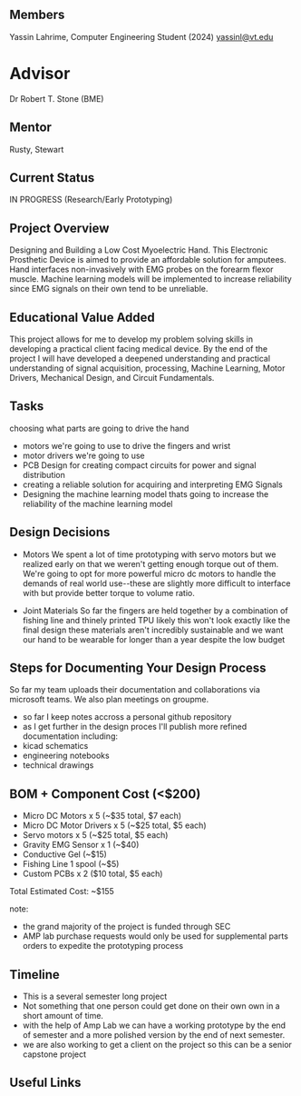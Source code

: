 ## Members
Yassin Lahrime, Computer Engineering Student (2024)
yassinl@vt.edu

# Advisor #
Dr Robert T. Stone (BME)

## Mentor

Rusty, Stewart 

## Current Status
IN PROGRESS 
(Research/Early Prototyping)

## Project Overview

Designing and Building a Low Cost Myoelectric Hand. 
This Electronic Prosthetic Device is aimed to provide an affordable solution for amputees. Hand interfaces non-invasively with EMG probes on the forearm flexor muscle. Machine learning models will be implemented to increase reliability since EMG signals on their own tend to be unreliable.  

## Educational Value Added

This project allows for me to develop my problem solving skills in developing a practical client facing medical device. By the end of the project I will have developed a deepened understanding and practical understanding of signal acquisition, processing, Machine Learning, Motor Drivers, Mechanical Design, and Circuit Fundamentals.  

## Tasks

choosing what parts are going to drive the hand 
- motors we're going to use to drive the fingers and wrist 
- motor drivers we're going to use  
- PCB Design for creating compact circuits for power and signal distribution
- creating a reliable solution for acquiring and interpreting EMG Signals 
- Designing the machine learning model thats going to increase the reliability of the machine learning model

## Design Decisions

- Motors 
We spent a lot of time prototyping with servo motors but we realized early on that we weren't getting enough torque out of them.
We're going to opt for more powerful micro dc motors to handle the demands of real world use--these are slightly more difficult
to interface with but provide better torque to volume ratio. 

- Joint Materials
So far the fingers are held together by a combination of fishing line and thinely printed TPU
likely this won't look exactly like the final design these materials aren't incredibly sustainable and 
we want our hand to be wearable for longer than a year despite the low budget

## Steps for Documenting Your Design Process

So far my team uploads their documentation and collaborations via microsoft teams. 
We also plan meetings on groupme. 
- so far I keep notes accross a personal github repository
- as I get further in the design proces I'll publish more refined documentation including:
- kicad schematics
- engineering notebooks 
- technical drawings

## BOM + Component Cost (<$200)

- Micro DC Motors x 5 (~$35 total, $7 each)
- Micro DC Motor Drivers x 5 (~$25 total, $5 each)
- Servo motors x 5 (~$25 total, $5 each)
- Gravity EMG Sensor x 1 (~$40)
- Conductive Gel (~$15)
- Fishing Line 1 spool (~$5)
- Custom PCBs x 2 ($10 total, $5 each)

Total Estimated Cost: ~$155

note:
-  the grand majority of the project is funded through SEC
- AMP lab purchase requests would only be used for supplemental parts orders to
expedite the prototyping process


## Timeline

- This is a several semester long project 
- Not something that one person could get done on their own own in a short amount of time. 
- with the help of Amp Lab we can have a working prototype by the end of semester and a more polished version by the end of next semester.
- we are also working to get a client on the project so this can be a senior capstone project

## Useful Links

<!-- Your Text Here. You may work with your mentor on this later when they are assigned -->


